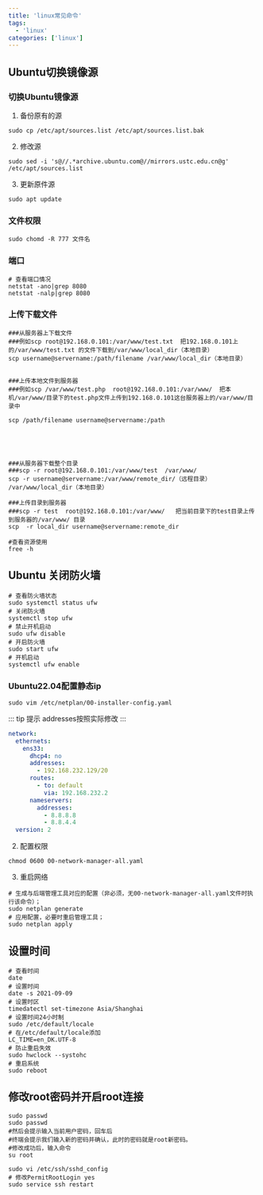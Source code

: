 ```yaml
---
title: 'linux常见命令'
tags:
  - 'linux'
categories: ['linux']
---
```


## Ubuntu切换镜像源
### 切换Ubuntu镜像源
1. 备份原有的源
```shell
sudo cp /etc/apt/sources.list /etc/apt/sources.list.bak
```
2. 修改源
```shell
sudo sed -i 's@//.*archive.ubuntu.com@//mirrors.ustc.edu.cn@g' /etc/apt/sources.list
```
3. 更新原件源
```shell
sudo apt update
```

### 文件权限

```shell
sudo chomd -R 777 文件名
```

### 端口

```shell
# 查看端口情况
netstat -ano|grep 8080
netstat -nalp|grep 8080

```

### 上传下载文件

```shell
###从服务器上下载文件
###例如scp root@192.168.0.101:/var/www/test.txt  把192.168.0.101上的/var/www/test.txt 的文件下载到/var/www/local_dir（本地目录）
scp username@servername:/path/filename /var/www/local_dir（本地目录）


###上传本地文件到服务器
###例如scp /var/www/test.php  root@192.168.0.101:/var/www/  把本机/var/www/目录下的test.php文件上传到192.168.0.101这台服务器上的/var/www/目录中

scp /path/filename username@servername:/path





###从服务器下载整个目录
###scp -r root@192.168.0.101:/var/www/test  /var/www/
scp -r username@servername:/var/www/remote_dir/（远程目录） /var/www/local_dir（本地目录）

###上传目录到服务器
###scp -r test  root@192.168.0.101:/var/www/   把当前目录下的test目录上传到服务器的/var/www/ 目录
scp  -r local_dir username@servername:remote_dir

#查看资源使用
free -h

```



## Ubuntu 关闭防火墙
```shell
# 查看防火墙状态
sudo systemctl status ufw
# 关闭防火墙
systemctl stop ufw
# 禁止开机启动
sudo ufw disable
# 开启防火墙
sudo start ufw
# 开机启动
systemctl ufw enable
```

### Ubuntu22.04配置静态ip
```shell
sudo vim /etc/netplan/00-installer-config.yaml
```

::: tip 提示
addresses按照实际修改
:::
```yaml
network:
  ethernets:
    ens33:
      dhcp4: no
      addresses:
        - 192.168.232.129/20
      routes:
        - to: default
          via: 192.168.232.2
      nameservers:
        addresses:
          - 8.8.8.8
          - 8.8.4.4
  version: 2

```

2. 配置权限
```shell
chmod 0600 00-network-manager-all.yaml 
```

3. 重启网络
```shell
# 生成与后端管理工具对应的配置（非必须，无00-network-manager-all.yaml文件时执行该命令）；
sudo netplan generate 
# 应用配置，必要时重启管理工具；
sudo netplan apply 
```


## 设置时间
```shell
# 查看时间
date
# 设置时间
date -s 2021-09-09
# 设置时区
timedatectl set-timezone Asia/Shanghai
# 设置时间24小时制
sudo /etc/default/locale
# 在/etc/default/locale添加
LC_TIME=en_DK.UTF-8
# 防止重启失效
sudo hwclock --systohc
# 重启系统
sudo reboot
```

## 修改root密码并开启root连接
```shell
sudo passwd
sudo passwd
#然后会提示输入当前用户密码，回车后
#终端会提示我们输入新的密码并确认，此时的密码就是root新密码。
#修改成功后，输入命令 
su root 

sudo vi /etc/ssh/sshd_config
# 修改PermitRootLogin yes
sudo service ssh restart

```
